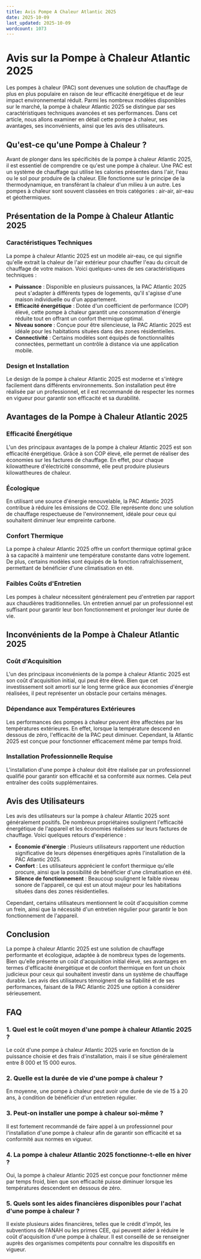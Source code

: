 ```yaml
---
title: Avis Pompe A Chaleur Atlantic 2025
date: 2025-10-09
last_updated: 2025-10-09
wordcount: 1073
---
```


# Avis sur la Pompe à Chaleur Atlantic 2025

Les pompes à chaleur (PAC) sont devenues une solution de chauffage de plus en plus populaire en raison de leur efficacité énergétique et de leur impact environnemental réduit. Parmi les nombreux modèles disponibles sur le marché, la pompe à chaleur Atlantic 2025 se distingue par ses caractéristiques techniques avancées et ses performances. Dans cet article, nous allons examiner en détail cette pompe à chaleur, ses avantages, ses inconvénients, ainsi que les avis des utilisateurs.

## Qu'est-ce qu'une Pompe à Chaleur ?

Avant de plonger dans les spécificités de la pompe à chaleur Atlantic 2025, il est essentiel de comprendre ce qu'est une pompe à chaleur. Une PAC est un système de chauffage qui utilise les calories présentes dans l'air, l'eau ou le sol pour produire de la chaleur. Elle fonctionne sur le principe de la thermodynamique, en transférant la chaleur d'un milieu à un autre. Les pompes à chaleur sont souvent classées en trois catégories : air-air, air-eau et géothermiques.

## Présentation de la Pompe à Chaleur Atlantic 2025

### Caractéristiques Techniques

La pompe à chaleur Atlantic 2025 est un modèle air-eau, ce qui signifie qu'elle extrait la chaleur de l'air extérieur pour chauffer l'eau du circuit de chauffage de votre maison. Voici quelques-unes de ses caractéristiques techniques :

- **Puissance** : Disponible en plusieurs puissances, la PAC Atlantic 2025 peut s'adapter à différents types de logements, qu'il s'agisse d'une maison individuelle ou d'un appartement.
- **Efficacité énergétique** : Dotée d'un coefficient de performance (COP) élevé, cette pompe à chaleur garantit une consommation d'énergie réduite tout en offrant un confort thermique optimal.
- **Niveau sonore** : Conçue pour être silencieuse, la PAC Atlantic 2025 est idéale pour les habitations situées dans des zones résidentielles.
- **Connectivité** : Certains modèles sont équipés de fonctionnalités connectées, permettant un contrôle à distance via une application mobile.

### Design et Installation

Le design de la pompe à chaleur Atlantic 2025 est moderne et s'intègre facilement dans différents environnements. Son installation peut être réalisée par un professionnel, et il est recommandé de respecter les normes en vigueur pour garantir son efficacité et sa durabilité.

## Avantages de la Pompe à Chaleur Atlantic 2025

### Efficacité Énergétique

L'un des principaux avantages de la pompe à chaleur Atlantic 2025 est son efficacité énergétique. Grâce à son COP élevé, elle permet de réaliser des économies sur les factures de chauffage. En effet, pour chaque kilowattheure d'électricité consommé, elle peut produire plusieurs kilowattheures de chaleur.

### Écologique

En utilisant une source d'énergie renouvelable, la PAC Atlantic 2025 contribue à réduire les émissions de CO2. Elle représente donc une solution de chauffage respectueuse de l'environnement, idéale pour ceux qui souhaitent diminuer leur empreinte carbone.

### Confort Thermique

La pompe à chaleur Atlantic 2025 offre un confort thermique optimal grâce à sa capacité à maintenir une température constante dans votre logement. De plus, certains modèles sont équipés de la fonction rafraîchissement, permettant de bénéficier d'une climatisation en été.

### Faibles Coûts d'Entretien

Les pompes à chaleur nécessitent généralement peu d'entretien par rapport aux chaudières traditionnelles. Un entretien annuel par un professionnel est suffisant pour garantir leur bon fonctionnement et prolonger leur durée de vie.

## Inconvénients de la Pompe à Chaleur Atlantic 2025

### Coût d'Acquisition

L'un des principaux inconvénients de la pompe à chaleur Atlantic 2025 est son coût d'acquisition initial, qui peut être élevé. Bien que cet investissement soit amorti sur le long terme grâce aux économies d'énergie réalisées, il peut représenter un obstacle pour certains ménages.

### Dépendance aux Températures Extérieures

Les performances des pompes à chaleur peuvent être affectées par les températures extérieures. En effet, lorsque la température descend en dessous de zéro, l'efficacité de la PAC peut diminuer. Cependant, la Atlantic 2025 est conçue pour fonctionner efficacement même par temps froid.

### Installation Professionnelle Requise

L'installation d'une pompe à chaleur doit être réalisée par un professionnel qualifié pour garantir son efficacité et sa conformité aux normes. Cela peut entraîner des coûts supplémentaires.

## Avis des Utilisateurs

Les avis des utilisateurs sur la pompe à chaleur Atlantic 2025 sont généralement positifs. De nombreux propriétaires soulignent l'efficacité énergétique de l'appareil et les économies réalisées sur leurs factures de chauffage. Voici quelques retours d'expérience :

- **Économie d'énergie** : Plusieurs utilisateurs rapportent une réduction significative de leurs dépenses énergétiques après l'installation de la PAC Atlantic 2025.
- **Confort** : Les utilisateurs apprécient le confort thermique qu'elle procure, ainsi que la possibilité de bénéficier d'une climatisation en été.
- **Silence de fonctionnement** : Beaucoup soulignent le faible niveau sonore de l'appareil, ce qui est un atout majeur pour les habitations situées dans des zones résidentielles.

Cependant, certains utilisateurs mentionnent le coût d'acquisition comme un frein, ainsi que la nécessité d'un entretien régulier pour garantir le bon fonctionnement de l'appareil.

## Conclusion

La pompe à chaleur Atlantic 2025 est une solution de chauffage performante et écologique, adaptée à de nombreux types de logements. Bien qu'elle présente un coût d'acquisition initial élevé, ses avantages en termes d'efficacité énergétique et de confort thermique en font un choix judicieux pour ceux qui souhaitent investir dans un système de chauffage durable. Les avis des utilisateurs témoignent de sa fiabilité et de ses performances, faisant de la PAC Atlantic 2025 une option à considérer sérieusement.

## FAQ

### 1. Quel est le coût moyen d'une pompe à chaleur Atlantic 2025 ?

Le coût d'une pompe à chaleur Atlantic 2025 varie en fonction de la puissance choisie et des frais d'installation, mais il se situe généralement entre 8 000 et 15 000 euros.

### 2. Quelle est la durée de vie d'une pompe à chaleur ?

En moyenne, une pompe à chaleur peut avoir une durée de vie de 15 à 20 ans, à condition de bénéficier d'un entretien régulier.

### 3. Peut-on installer une pompe à chaleur soi-même ?

Il est fortement recommandé de faire appel à un professionnel pour l'installation d'une pompe à chaleur afin de garantir son efficacité et sa conformité aux normes en vigueur.

### 4. La pompe à chaleur Atlantic 2025 fonctionne-t-elle en hiver ?

Oui, la pompe à chaleur Atlantic 2025 est conçue pour fonctionner même par temps froid, bien que son efficacité puisse diminuer lorsque les températures descendent en dessous de zéro.

### 5. Quels sont les aides financières disponibles pour l'achat d'une pompe à chaleur ?

Il existe plusieurs aides financières, telles que le crédit d'impôt, les subventions de l'ANAH ou les primes CEE, qui peuvent aider à réduire le coût d'acquisition d'une pompe à chaleur. Il est conseillé de se renseigner auprès des organismes compétents pour connaître les dispositifs en vigueur.